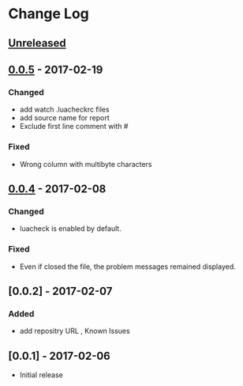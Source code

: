 # Change Log

## [Unreleased]
## [0.0.5] - 2017-02-19
### Changed
- add watch .luacheckrc files
- add source name for report
- Exclude first line comment with #
### Fixed
- Wrong column with multibyte characters

## [0.0.4] - 2017-02-08
### Changed
- luacheck is enabled by default.
### Fixed
- Even if closed the file, the problem messages remained displayed.

## [0.0.2] - 2017-02-07
### Added
- add repositry URL , Known Issues

## [0.0.1] - 2017-02-06
- Initial release


[Unreleased]: https://github.com/satoren/lualint_for_vscode/compare/v0.0.5...HEAD
[0.0.5]: https://github.com/satoren/lualint_for_vscode/compare/v0.0.4...v0.0.5
[0.0.4]: https://github.com/satoren/lualint_for_vscode/compare/v0.0.2...v0.0.4

